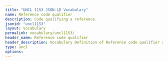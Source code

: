 ```yaml
---
title: "UNCL 1153 JSON-LD Vocabulary"
name: Reference code qualifier
description: Code qualifying a reference.
jsonid: "uncl1153"
layout: vocabulary
permalink: vocabulary/uncl1153/
header_name: Reference code qualifier
header_description: Vocabulary Definition of Reference code qualifier semantics in HTML format. JSON-LD format is available at [uncl1153.jsonld](https://edi3.org/vocabulary/uncl1153.jsonld)
type: uncl
options:
---
```

